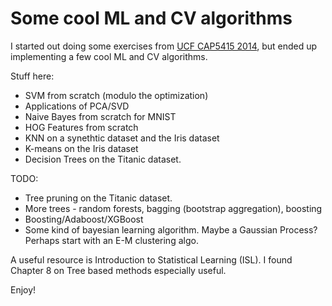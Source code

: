 # Some cool ML and CV algorithms

I started out doing some exercises from [UCF CAP5415 2014](http://crcv.ucf.edu/courses/CAP5415/Fall2014/index.php), but ended up implementing a few cool ML and CV algorithms. 

Stuff here: 
- SVM from scratch (modulo the optimization)
- Applications of PCA/SVD
- Naive Bayes from scratch for MNIST
- HOG Features from scratch
- KNN on a synethtic dataset and the Iris dataset
- K-means on the Iris dataset
- Decision Trees on the Titanic dataset.

TODO:
- Tree pruning on the Titanic dataset.
- More trees - random forests, bagging (bootstrap aggregation), boosting
- Boosting/Adaboost/XGBoost
- Some kind of bayesian learning algorithm. Maybe a Gaussian Process? Perhaps start with an E-M clustering algo.

A useful resource is Introduction to Statistical Learning (ISL). I found Chapter 8 on Tree based methods especially useful.

Enjoy!
